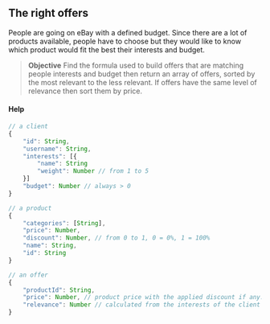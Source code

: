 ## The right offers
People are going on eBay with a defined budget. Since there are a lot of products available, people have to choose but they would like to know which product would fit the best their interests and budget.

> **Objective**
> Find the formula used to build offers that are matching people interests and budget then return an array of offers, sorted by the most relevant to the less relevant. If offers have the same level of relevance then sort them by price.  


#### Help

```javascript
// a client
{
    "id": String,
    "username": String,
    "interests": [{
        "name": String
        "weight": Number // from 1 to 5
    }]
    "budget": Number // always > 0
}
```

```javascript
// a product
{
    "categories": [String],
    "price": Number,
    "discount": Number, // from 0 to 1, 0 = 0%, 1 = 100%
    "name": String,
    "id": String
}
```

```javascript
// an offer
{
    "productId": String,
    "price": Number, // product price with the applied discount if any.
    "relevance": Number // calculated from the interests of the client and the product categories.
}
```
